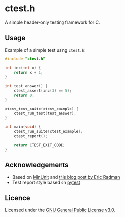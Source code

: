 # ctest.h

A simple header-only testing framework for C.

## Usage

Example of a simple test using `ctest.h`:

```c
#include "ctest.h"

int inc(int x) {
    return x + 1;
}

int test_answer() {
    ctest_assert(inc(3) == 5);
    return 0;
}

ctest_test_suite(ctest_example) {
    ctest_run_test(test_answer);
}

int main(void) {
    ctest_run_suite(ctest_example);
    ctest_report();

    return CTEST_EXIT_CODE;
}
```

## Acknowledgements

- Based on [MinUnit](https://jera.com/techinfo/jtns/jtn002) and
  [this blog post by Eric Radman](https://eradman.com/posts/tdd-in-c.html)
- Test report style based on [pytest](https://pytest.org/)

## Licence

Licensed under the [GNU General Public License v3.0](LICENSE).
